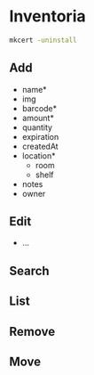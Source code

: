 # Inventoria

```bash
mkcert -uninstall
```

## Add

- name\*
- img
- barcode\*
- amount\*
- quantity
- expiration
- createdAt
- location\*
  - room
  - shelf
- notes
- owner

## Edit

- ...

## Search

## List

## Remove

## Move
